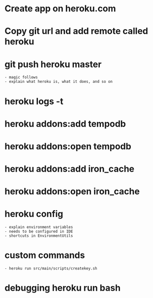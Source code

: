# Create app on heroku.com

# Copy git url and add remote called heroku

# git push heroku master
	- magic follows
	- explain what heroku is, what it does, and so on

# heroku logs -t

# heroku addons:add tempodb

# heroku addons:open tempodb

# heroku addons:add iron_cache

# heroku addons:open iron_cache

# heroku config

	- explain environment variables
	- needs to be configured in IDE
	- shortcuts in EnvironmentUtils

# custom commands
	
	- heroku run src/main/scripts/createkey.sh

# debugging heroku run bash

